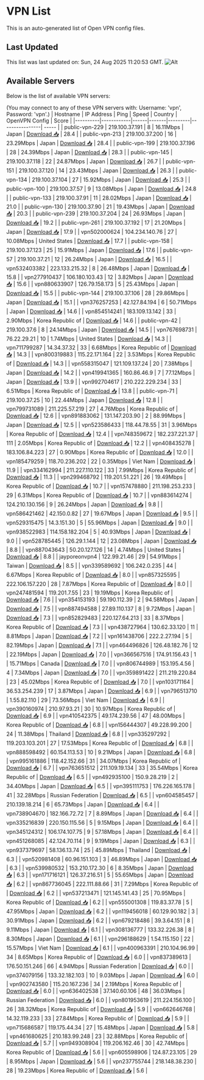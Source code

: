 # VPN List

This is an auto-generated list of Open VPN config files.

## Last Updated

This list was last updated on: Sun, 24 Aug 2025 11:20:53 GMT.
![Alt](https://repobeats.axiom.co/api/embed/186b98318ef1479477931607c1ad7d823f12451f.svg "Repobeats analytics image")

## Available Servers

Below is the list of available VPN servers:

(You may connect to any of these VPN servers with: Username: 'vpn', Password: 'vpn'.)
| Hostname | IP Address | Ping | Speed | Country | OpenVPN Config | Score |
|----------|------------|------|-------|---------|----------------| ----- |
| public-vpn-229 | 219.100.37.191 | 8 | 16.11Mbps | Japan | [Download 📥](./configs/server_0_JP.ovpn) | 28.4 |
| public-vpn-213 | 219.100.37.200 | 16 | 23.29Mbps | Japan | [Download 📥](./configs/server_1_JP.ovpn) | 28.4 |
| public-vpn-199 | 219.100.37.196 | 28 | 24.39Mbps | Japan | [Download 📥](./configs/server_2_JP.ovpn) | 28.3 |
| public-vpn-145 | 219.100.37.118 | 22 | 24.87Mbps | Japan | [Download 📥](./configs/server_3_JP.ovpn) | 26.7 |
| public-vpn-151 | 219.100.37.120 | 14 | 23.43Mbps | Japan | [Download 📥](./configs/server_4_JP.ovpn) | 26.3 |
| public-vpn-134 | 219.100.37.104 | 27 | 15.92Mbps | Japan | [Download 📥](./configs/server_5_JP.ovpn) | 25.3 |
| public-vpn-100 | 219.100.37.57 | 9 | 13.08Mbps | Japan | [Download 📥](./configs/server_6_JP.ovpn) | 24.8 |
| public-vpn-133 | 219.100.37.91 | 11 | 28.02Mbps | Japan | [Download 📥](./configs/server_7_JP.ovpn) | 21.0 |
| public-vpn-130 | 219.100.37.90 | 21 | 19.43Mbps | Japan | [Download 📥](./configs/server_8_JP.ovpn) | 20.3 |
| public-vpn-239 | 219.100.37.204 | 24 | 26.93Mbps | Japan | [Download 📥](./configs/server_9_JP.ovpn) | 19.2 |
| public-vpn-261 | 219.100.37.192 | 17 | 21.20Mbps | Japan | [Download 📥](./configs/server_10_JP.ovpn) | 17.9 |
| vpn502000624 | 104.234.140.76 | 27 | 10.08Mbps | United States | [Download 📥](./configs/server_11_US.ovpn) | 17.7 |
| public-vpn-158 | 219.100.37.123 | 25 | 15.91Mbps | Japan | [Download 📥](./configs/server_12_JP.ovpn) | 17.6 |
| public-vpn-57 | 219.100.37.21 | 12 | 26.24Mbps | Japan | [Download 📥](./configs/server_13_JP.ovpn) | 16.5 |
| vpn532403382 | 223.133.215.32 | 8 | 26.48Mbps | Japan | [Download 📥](./configs/server_14_JP.ovpn) | 15.8 |
| vpn277910437 | 106.180.103.43 | 12 | 3.82Mbps | Japan | [Download 📥](./configs/server_15_JP.ovpn) | 15.6 |
| vpn880633907 | 126.79.158.173 | 5 | 25.43Mbps | Japan | [Download 📥](./configs/server_16_JP.ovpn) | 15.5 |
| public-vpn-144 | 219.100.37.106 | 28 | 29.86Mbps | Japan | [Download 📥](./configs/server_17_JP.ovpn) | 15.1 |
| vpn376257253 | 42.127.84.194 | 6 | 50.71Mbps | Japan | [Download 📥](./configs/server_18_JP.ovpn) | 14.6 |
| vpn854514241 | 183.109.13.142 | 33 | 2.90Mbps | Korea Republic of | [Download 📥](./configs/server_19_KR.ovpn) | 14.6 |
| public-vpn-42 | 219.100.37.6 | 8 | 24.14Mbps | Japan | [Download 📥](./configs/server_20_JP.ovpn) | 14.5 |
| vpn767698731 | 76.22.29.21 | 10 | 1.74Mbps | United States | [Download 📥](./configs/server_21_US.ovpn) | 14.3 |
| vpn711799287 | 14.34.37.32 | 33 | 6.68Mbps | Korea Republic of | [Download 📥](./configs/server_22_KR.ovpn) | 14.3 |
| vpn800319883 | 115.22.171.164 | 22 | 3.53Mbps | Korea Republic of | [Download 📥](./configs/server_23_KR.ovpn) | 14.3 |
| vpn558315047 | 121.109.137.24 | 20 | 7.38Mbps | Japan | [Download 📥](./configs/server_24_JP.ovpn) | 14.2 |
| vpn419941365 | 160.86.46.9 | 7 | 77.12Mbps | Japan | [Download 📥](./configs/server_25_JP.ovpn) | 13.9 |
| vpn992704617 | 210.222.229.234 | 33 | 6.51Mbps | Korea Republic of | [Download 📥](./configs/server_26_KR.ovpn) | 13.8 |
| public-vpn-71 | 219.100.37.25 | 10 | 22.44Mbps | Japan | [Download 📥](./configs/server_27_JP.ovpn) | 12.8 |
| vpn799731089 | 211.225.57.219 | 27 | 4.76Mbps | Korea Republic of | [Download 📥](./configs/server_28_KR.ovpn) | 12.6 |
| vpn891883062 | 131.147.203.90 | 2 | 88.99Mbps | Japan | [Download 📥](./configs/server_29_JP.ovpn) | 12.5 |
| vpn523586433 | 118.44.78.55 | 31 | 3.96Mbps | Korea Republic of | [Download 📥](./configs/server_30_KR.ovpn) | 12.4 |
| vpn748359672 | 182.237.221.37 | 111 | 2.05Mbps | Korea Republic of | [Download 📥](./configs/server_31_KR.ovpn) | 12.2 |
| vpn408435278 | 183.106.84.223 | 27 | 0.90Mbps | Korea Republic of | [Download 📥](./configs/server_32_KR.ovpn) | 12.0 |
| vpn185479259 | 118.70.236.202 | 22 | 0.35Mbps | Viet Nam | [Download 📥](./configs/server_33_VN.ovpn) | 11.9 |
| vpn334162994 | 211.227.110.122 | 33 | 7.99Mbps | Korea Republic of | [Download 📥](./configs/server_34_KR.ovpn) | 11.3 |
| vpn299468792 | 119.201.51.221 | 26 | 19.49Mbps | Korea Republic of | [Download 📥](./configs/server_35_KR.ovpn) | 10.7 |
| vpn157478880 | 211.198.253.233 | 29 | 6.31Mbps | Korea Republic of | [Download 📥](./configs/server_36_KR.ovpn) | 10.7 |
| vpn883614274 | 124.210.130.156 | 9 | 26.24Mbps | Japan | [Download 📥](./configs/server_37_JP.ovpn) | 9.8 |
| vpn586421462 | 42.150.0.82 | 27 | 19.67Mbps | Japan | [Download 📥](./configs/server_38_JP.ovpn) | 9.5 |
| vpn529315475 | 14.3.151.30 | 5 | 55.96Mbps | Japan | [Download 📥](./configs/server_39_JP.ovpn) | 9.0 |
| vpn938522983 | 114.158.182.204 | 5 | 40.93Mbps | Japan | [Download 📥](./configs/server_40_JP.ovpn) | 9.0 |
| vpn528785445 | 126.29.1.144 | 12 | 23.08Mbps | Japan | [Download 📥](./configs/server_41_JP.ovpn) | 8.8 |
| vpn887043643 | 50.20.127.126 | 14 | 4.74Mbps | United States | [Download 📥](./configs/server_42_US.ovpn) | 8.8 |
| jayporeonvpn4 | 122.99.21.46 | 29 | 54.91Mbps | Taiwan | [Download 📥](./configs/server_43_TW.ovpn) | 8.5 |
| vpn339589692 | 106.242.0.235 | 44 | 6.67Mbps | Korea Republic of | [Download 📥](./configs/server_44_KR.ovpn) | 8.0 |
| vpn857325595 | 222.106.157.220 | 28 | 7.87Mbps | Korea Republic of | [Download 📥](./configs/server_45_KR.ovpn) | 8.0 |
| vpn247481594 | 119.201.7.55 | 23 | 19.19Mbps | Korea Republic of | [Download 📥](./configs/server_46_KR.ovpn) | 7.6 |
| vpn354153193 | 59.190.112.39 | 2 | 94.58Mbps | Japan | [Download 📥](./configs/server_47_JP.ovpn) | 7.5 |
| vpn887494588 | 27.89.110.137 | 8 | 9.72Mbps | Japan | [Download 📥](./configs/server_48_JP.ovpn) | 7.3 |
| vpn852829483 | 220.127.64.213 | 33 | 8.37Mbps | Korea Republic of | [Download 📥](./configs/server_49_KR.ovpn) | 7.3 |
| vpn438727964 | 130.62.33.120 | 11 | 8.81Mbps | Japan | [Download 📥](./configs/server_50_JP.ovpn) | 7.2 |
| vpn161438706 | 222.2.27.194 | 5 | 82.19Mbps | Japan | [Download 📥](./configs/server_51_JP.ovpn) | 7.1 |
| vpn464496826 | 126.48.182.76 | 12 | 22.19Mbps | Japan | [Download 📥](./configs/server_52_JP.ovpn) | 7.0 |
| vpn366567516 | 174.91.156.43 | 1 | 15.71Mbps | Canada | [Download 📥](./configs/server_53_CA.ovpn) | 7.0 |
| vpn806744989 | 153.195.4.56 | 4 | 7.34Mbps | Japan | [Download 📥](./configs/server_54_JP.ovpn) | 7.0 |
| vpn359891422 | 211.219.220.84 | 23 | 45.02Mbps | Korea Republic of | [Download 📥](./configs/server_55_KR.ovpn) | 7.0 |
| vpn103171164 | 36.53.254.239 | 17 | 3.87Mbps | Japan | [Download 📥](./configs/server_56_JP.ovpn) | 6.9 |
| vpn796513710 | 1.55.82.110 | 29 | 73.56Mbps | Viet Nam | [Download 📥](./configs/server_57_VN.ovpn) | 6.9 |
| vpn390160974 | 210.97.93.21 | 30 | 10.97Mbps | Korea Republic of | [Download 📥](./configs/server_58_KR.ovpn) | 6.9 |
| vpn410542375 | 49.174.239.56 | 47 | 48.00Mbps | Korea Republic of | [Download 📥](./configs/server_59_KR.ovpn) | 6.8 |
| vpn156444307 | 49.228.99.200 | 24 | 11.38Mbps | Thailand | [Download 📥](./configs/server_60_TH.ovpn) | 6.8 |
| vpn335297292 | 119.203.103.201 | 27 | 17.53Mbps | Korea Republic of | [Download 📥](./configs/server_61_KR.ovpn) | 6.8 |
| vpn888598492 | 60.154.113.53 | 10 | 9.21Mbps | Japan | [Download 📥](./configs/server_62_JP.ovpn) | 6.8 |
| vpn995161886 | 118.42.152.66 | 31 | 34.07Mbps | Korea Republic of | [Download 📥](./configs/server_63_KR.ovpn) | 6.7 |
| vpn763651512 | 211.109.19.134 | 33 | 35.54Mbps | Korea Republic of | [Download 📥](./configs/server_64_KR.ovpn) | 6.5 |
| vpn492935100 | 150.9.28.219 | 2 | 34.40Mbps | Japan | [Download 📥](./configs/server_65_JP.ovpn) | 6.5 |
| vpn395111753 | 176.226.165.178 | 41 | 32.28Mbps | Russian Federation | [Download 📥](./configs/server_66_RU.ovpn) | 6.5 |
| vpn604585457 | 210.139.18.214 | 6 | 65.73Mbps | Japan | [Download 📥](./configs/server_67_JP.ovpn) | 6.4 |
| vpn738904670 | 182.166.72.72 | 7 | 8.89Mbps | Japan | [Download 📥](./configs/server_68_JP.ovpn) | 6.4 |
| vpn335216839 | 220.150.115.56 | 5 | 9.15Mbps | Japan | [Download 📥](./configs/server_69_JP.ovpn) | 6.4 |
| vpn345124312 | 106.174.107.75 | 9 | 57.18Mbps | Japan | [Download 📥](./configs/server_70_JP.ovpn) | 6.4 |
| vpn451268085 | 42.124.70.114 | 9 | 9.19Mbps | Japan | [Download 📥](./configs/server_71_JP.ovpn) | 6.3 |
| vpn937379697 | 58.136.13.74 | 25 | 45.89Mbps | Thailand | [Download 📥](./configs/server_72_TH.ovpn) | 6.3 |
| vpn520981408 | 60.96.151.103 | 3 | 46.89Mbps | Japan | [Download 📥](./configs/server_73_JP.ovpn) | 6.3 |
| vpn539980532 | 153.210.172.30 | 6 | 8.35Mbps | Japan | [Download 📥](./configs/server_74_JP.ovpn) | 6.3 |
| vpn171716121 | 126.37.216.51 | 5 | 55.65Mbps | Japan | [Download 📥](./configs/server_75_JP.ovpn) | 6.2 |
| vpn867736045 | 222.111.88.66 | 31 | 7.29Mbps | Korea Republic of | [Download 📥](./configs/server_76_KR.ovpn) | 6.2 |
| vpn537213471 | 121.145.141.43 | 25 | 70.95Mbps | Korea Republic of | [Download 📥](./configs/server_77_KR.ovpn) | 6.2 |
| vpn555001308 | 119.83.37.78 | 5 | 47.95Mbps | Japan | [Download 📥](./configs/server_78_JP.ovpn) | 6.2 |
| vpn119456018 | 60.129.90.182 | 3 | 30.91Mbps | Japan | [Download 📥](./configs/server_79_JP.ovpn) | 6.2 |
| vpn679218486 | 39.3.64.151 | 8 | 9.11Mbps | Japan | [Download 📥](./configs/server_80_JP.ovpn) | 6.1 |
| vpn308136777 | 133.32.226.38 | 8 | 8.30Mbps | Japan | [Download 📥](./configs/server_81_JP.ovpn) | 6.1 |
| vpn296188629 | 1.54.115.150 | 22 | 15.57Mbps | Viet Nam | [Download 📥](./configs/server_82_VN.ovpn) | 6.1 |
| vpn400963391 | 210.104.96.99 | 34 | 8.65Mbps | Korea Republic of | [Download 📥](./configs/server_83_KR.ovpn) | 6.0 |
| vpn837389613 | 176.50.151.246 | 66 | 4.94Mbps | Russian Federation | [Download 📥](./configs/server_84_RU.ovpn) | 6.0 |
| vpn374079156 | 133.32.182.103 | 10 | 9.03Mbps | Japan | [Download 📥](./configs/server_85_JP.ovpn) | 6.0 |
| vpn902743580 | 115.20.167.236 | 34 | 2.19Mbps | Korea Republic of | [Download 📥](./configs/server_86_KR.ovpn) | 6.0 |
| vpn636402538 | 37.140.60.106 | 48 | 36.03Mbps | Russian Federation | [Download 📥](./configs/server_87_RU.ovpn) | 6.0 |
| vpn801953619 | 211.224.156.100 | 26 | 38.32Mbps | Korea Republic of | [Download 📥](./configs/server_88_KR.ovpn) | 5.9 |
| vpn662646768 | 14.32.119.233 | 33 | 27.84Mbps | Korea Republic of | [Download 📥](./configs/server_89_KR.ovpn) | 5.9 |
| vpn715686587 | 119.175.44.34 | 27 | 15.48Mbps | Japan | [Download 📥](./configs/server_90_JP.ovpn) | 5.8 |
| vpn461680625 | 210.183.99.248 | 23 | 32.88Mbps | Korea Republic of | [Download 📥](./configs/server_91_KR.ovpn) | 5.7 |
| vpn949308904 | 119.206.162.46 | 30 | 42.74Mbps | Korea Republic of | [Download 📥](./configs/server_92_KR.ovpn) | 5.6 |
| vpn605598906 | 124.87.23.105 | 29 | 8.95Mbps | Japan | [Download 📥](./configs/server_93_JP.ovpn) | 5.6 |
| vpn237755744 | 218.148.38.230 | 28 | 19.23Mbps | Korea Republic of | [Download 📥](./configs/server_94_KR.ovpn) | 5.6 |
